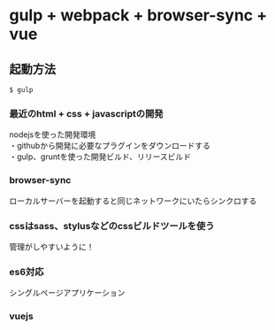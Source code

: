 # gulp + webpack + browser-sync + vue

## 起動方法
    $ gulp


### 最近のhtml + css + javascriptの開発
nodejsを使った開発環境<br>
・githubから開発に必要なプラグインをダウンロードする<br>
・gulp、gruntを使った開発ビルド、リリースビルド

### browser-sync
ローカルサーバーを起動すると同じネットワークにいたらシンクロする

### cssはsass、stylusなどのcssビルドツールを使う
管理がしやすいように！

### es6対応

シングルページアプリケーション
### vuejs
